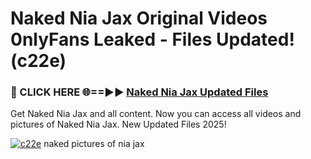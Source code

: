 # Naked Nia Jax Original Videos 0nlyFans Leaked - Files Updated! (c22e)

<h3>🔴 CLICK HERE 🌐==►► <a href="https://tinyurl.com/yckcrads" rel="nofollow">Naked Nia Jax Updated Files</a></h3>

Get Naked Nia Jax and all content. Now you can access all videos and pictures of Naked Nia Jax. New Updated Files 2025!

[![c22e](https://i.imgur.com/hpKpOFt.gif)](https://tinyurl.com/yckcrads)
naked pictures of nia jax